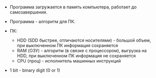 - Программа загружается в память компьютера, работает до самозавершения.
- Программа - алгоритм для ПК.

- ПК: 
  - HDD (SDD быстрее, отличаются носителями) - большой объем, при выключенном ПК информация сохраняется
  - RAM (ОЗУ) - алгоритм (в связке с процессором), выгрузка на HDD, при выключенном ПК информация не сохраняется
  - CPU (проц) - исполнитель машинных инструкций

- 1 bit - binary digit (0 or 1)